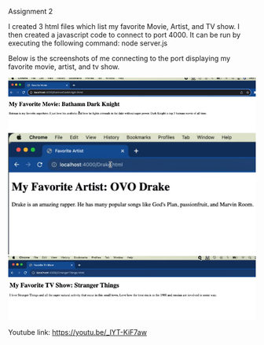 
Assignment 2 


I created 3 html files which list my favorite Movie, Artist, and TV show. 
I then created a javascript code to connect to port 4000. 
It can be run by executing the following command: node server.js

Below is the screenshots of me connecting to the port displaying my favorite movie, artist, and tv show.

<img src="images/Batman.png" width="700"/>
<img src="images/Drake.png" width="700"/>  
<img src="images/StrangerThings.png" width="700"/>


Youtube link: https://youtu.be/_lYT-KiF7aw